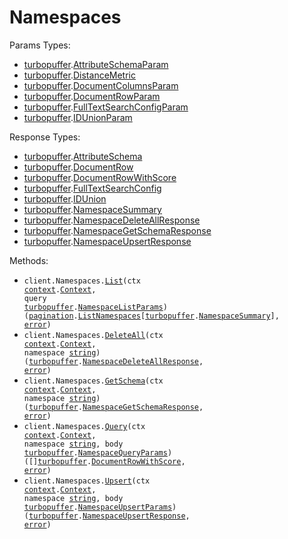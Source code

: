 # Namespaces

Params Types:

- <a href="https://pkg.go.dev/github.com/stainless-sdks/turbopuffer-go">turbopuffer</a>.<a href="https://pkg.go.dev/github.com/stainless-sdks/turbopuffer-go#AttributeSchemaParam">AttributeSchemaParam</a>
- <a href="https://pkg.go.dev/github.com/stainless-sdks/turbopuffer-go">turbopuffer</a>.<a href="https://pkg.go.dev/github.com/stainless-sdks/turbopuffer-go#DistanceMetric">DistanceMetric</a>
- <a href="https://pkg.go.dev/github.com/stainless-sdks/turbopuffer-go">turbopuffer</a>.<a href="https://pkg.go.dev/github.com/stainless-sdks/turbopuffer-go#DocumentColumnsParam">DocumentColumnsParam</a>
- <a href="https://pkg.go.dev/github.com/stainless-sdks/turbopuffer-go">turbopuffer</a>.<a href="https://pkg.go.dev/github.com/stainless-sdks/turbopuffer-go#DocumentRowParam">DocumentRowParam</a>
- <a href="https://pkg.go.dev/github.com/stainless-sdks/turbopuffer-go">turbopuffer</a>.<a href="https://pkg.go.dev/github.com/stainless-sdks/turbopuffer-go#FullTextSearchConfigParam">FullTextSearchConfigParam</a>
- <a href="https://pkg.go.dev/github.com/stainless-sdks/turbopuffer-go">turbopuffer</a>.<a href="https://pkg.go.dev/github.com/stainless-sdks/turbopuffer-go#IDUnionParam">IDUnionParam</a>

Response Types:

- <a href="https://pkg.go.dev/github.com/stainless-sdks/turbopuffer-go">turbopuffer</a>.<a href="https://pkg.go.dev/github.com/stainless-sdks/turbopuffer-go#AttributeSchema">AttributeSchema</a>
- <a href="https://pkg.go.dev/github.com/stainless-sdks/turbopuffer-go">turbopuffer</a>.<a href="https://pkg.go.dev/github.com/stainless-sdks/turbopuffer-go#DocumentRow">DocumentRow</a>
- <a href="https://pkg.go.dev/github.com/stainless-sdks/turbopuffer-go">turbopuffer</a>.<a href="https://pkg.go.dev/github.com/stainless-sdks/turbopuffer-go#DocumentRowWithScore">DocumentRowWithScore</a>
- <a href="https://pkg.go.dev/github.com/stainless-sdks/turbopuffer-go">turbopuffer</a>.<a href="https://pkg.go.dev/github.com/stainless-sdks/turbopuffer-go#FullTextSearchConfig">FullTextSearchConfig</a>
- <a href="https://pkg.go.dev/github.com/stainless-sdks/turbopuffer-go">turbopuffer</a>.<a href="https://pkg.go.dev/github.com/stainless-sdks/turbopuffer-go#IDUnion">IDUnion</a>
- <a href="https://pkg.go.dev/github.com/stainless-sdks/turbopuffer-go">turbopuffer</a>.<a href="https://pkg.go.dev/github.com/stainless-sdks/turbopuffer-go#NamespaceSummary">NamespaceSummary</a>
- <a href="https://pkg.go.dev/github.com/stainless-sdks/turbopuffer-go">turbopuffer</a>.<a href="https://pkg.go.dev/github.com/stainless-sdks/turbopuffer-go#NamespaceDeleteAllResponse">NamespaceDeleteAllResponse</a>
- <a href="https://pkg.go.dev/github.com/stainless-sdks/turbopuffer-go">turbopuffer</a>.<a href="https://pkg.go.dev/github.com/stainless-sdks/turbopuffer-go#NamespaceGetSchemaResponse">NamespaceGetSchemaResponse</a>
- <a href="https://pkg.go.dev/github.com/stainless-sdks/turbopuffer-go">turbopuffer</a>.<a href="https://pkg.go.dev/github.com/stainless-sdks/turbopuffer-go#NamespaceUpsertResponse">NamespaceUpsertResponse</a>

Methods:

- <code title="get /v1/namespaces">client.Namespaces.<a href="https://pkg.go.dev/github.com/stainless-sdks/turbopuffer-go#NamespaceService.List">List</a>(ctx <a href="https://pkg.go.dev/context">context</a>.<a href="https://pkg.go.dev/context#Context">Context</a>, query <a href="https://pkg.go.dev/github.com/stainless-sdks/turbopuffer-go">turbopuffer</a>.<a href="https://pkg.go.dev/github.com/stainless-sdks/turbopuffer-go#NamespaceListParams">NamespaceListParams</a>) (<a href="https://pkg.go.dev/github.com/stainless-sdks/turbopuffer-go/packages/pagination">pagination</a>.<a href="https://pkg.go.dev/github.com/stainless-sdks/turbopuffer-go/packages/pagination#ListNamespaces">ListNamespaces</a>[<a href="https://pkg.go.dev/github.com/stainless-sdks/turbopuffer-go">turbopuffer</a>.<a href="https://pkg.go.dev/github.com/stainless-sdks/turbopuffer-go#NamespaceSummary">NamespaceSummary</a>], <a href="https://pkg.go.dev/builtin#error">error</a>)</code>
- <code title="delete /v1/namespaces/{namespace}">client.Namespaces.<a href="https://pkg.go.dev/github.com/stainless-sdks/turbopuffer-go#NamespaceService.DeleteAll">DeleteAll</a>(ctx <a href="https://pkg.go.dev/context">context</a>.<a href="https://pkg.go.dev/context#Context">Context</a>, namespace <a href="https://pkg.go.dev/builtin#string">string</a>) (<a href="https://pkg.go.dev/github.com/stainless-sdks/turbopuffer-go">turbopuffer</a>.<a href="https://pkg.go.dev/github.com/stainless-sdks/turbopuffer-go#NamespaceDeleteAllResponse">NamespaceDeleteAllResponse</a>, <a href="https://pkg.go.dev/builtin#error">error</a>)</code>
- <code title="get /v1/namespaces/{namespace}/schema">client.Namespaces.<a href="https://pkg.go.dev/github.com/stainless-sdks/turbopuffer-go#NamespaceService.GetSchema">GetSchema</a>(ctx <a href="https://pkg.go.dev/context">context</a>.<a href="https://pkg.go.dev/context#Context">Context</a>, namespace <a href="https://pkg.go.dev/builtin#string">string</a>) (<a href="https://pkg.go.dev/github.com/stainless-sdks/turbopuffer-go">turbopuffer</a>.<a href="https://pkg.go.dev/github.com/stainless-sdks/turbopuffer-go#NamespaceGetSchemaResponse">NamespaceGetSchemaResponse</a>, <a href="https://pkg.go.dev/builtin#error">error</a>)</code>
- <code title="post /v1/namespaces/{namespace}/query">client.Namespaces.<a href="https://pkg.go.dev/github.com/stainless-sdks/turbopuffer-go#NamespaceService.Query">Query</a>(ctx <a href="https://pkg.go.dev/context">context</a>.<a href="https://pkg.go.dev/context#Context">Context</a>, namespace <a href="https://pkg.go.dev/builtin#string">string</a>, body <a href="https://pkg.go.dev/github.com/stainless-sdks/turbopuffer-go">turbopuffer</a>.<a href="https://pkg.go.dev/github.com/stainless-sdks/turbopuffer-go#NamespaceQueryParams">NamespaceQueryParams</a>) ([]<a href="https://pkg.go.dev/github.com/stainless-sdks/turbopuffer-go">turbopuffer</a>.<a href="https://pkg.go.dev/github.com/stainless-sdks/turbopuffer-go#DocumentRowWithScore">DocumentRowWithScore</a>, <a href="https://pkg.go.dev/builtin#error">error</a>)</code>
- <code title="post /v1/namespaces/{namespace}">client.Namespaces.<a href="https://pkg.go.dev/github.com/stainless-sdks/turbopuffer-go#NamespaceService.Upsert">Upsert</a>(ctx <a href="https://pkg.go.dev/context">context</a>.<a href="https://pkg.go.dev/context#Context">Context</a>, namespace <a href="https://pkg.go.dev/builtin#string">string</a>, body <a href="https://pkg.go.dev/github.com/stainless-sdks/turbopuffer-go">turbopuffer</a>.<a href="https://pkg.go.dev/github.com/stainless-sdks/turbopuffer-go#NamespaceUpsertParams">NamespaceUpsertParams</a>) (<a href="https://pkg.go.dev/github.com/stainless-sdks/turbopuffer-go">turbopuffer</a>.<a href="https://pkg.go.dev/github.com/stainless-sdks/turbopuffer-go#NamespaceUpsertResponse">NamespaceUpsertResponse</a>, <a href="https://pkg.go.dev/builtin#error">error</a>)</code>
